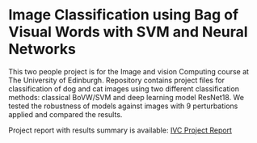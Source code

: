 # Image Classification using Bag of Visual Words with SVM and Neural Networks

This two people project is for the Image and vision Computing course at The University of Edinburgh. Repository contains project files for classification of dog and cat images using two different classification methods: classical BoVW/SVM and deep learning model ResNet18. We tested the robustness of models against images with 9 perturbations applied and compared the results.

Project report with results summary is available: [IVC Project Report](https://github.com/viliuskaulinskas/IVC-Image-Classification/blob/main/IVC%20Project%20Report.pdf)

